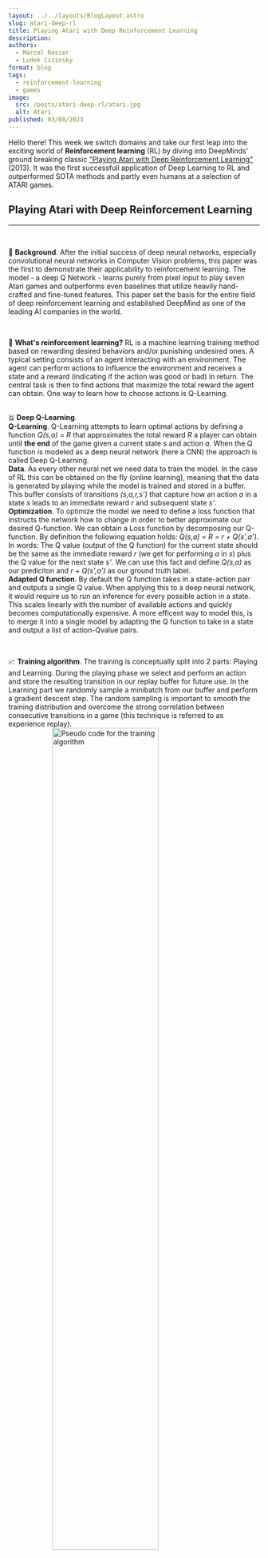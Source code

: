 ```yaml
---
layout: ../../layouts/BlogLayout.astro
slug: atari-deep-rl
title: Playing Atari with Deep Reinforcement Learning
description:
authors:
  - Marcel Rosier
  - Ludek Cizinsky
format: blog
tags:
  - reinforcement-learning
  - games
image:
  src: /posts/atari-deep-rl/atari.jpg
  alt: Atari
published: 03/08/2023
---
```


Hello there! This week we switch domains and take our first leap into the exciting world of **Reinforcement learning** (RL) by diving into DeepMinds' ground breaking classic ["Playing Atari with Deep Reinforcement Learning"](https://arxiv.org/abs/1312.5602) (2013). It was the first successfull application of Deep Learning to RL and outperformed SOTA methods and partly even humans at a selection of ATARI games.

## Playing Atari with Deep Reinforcement Learning

---

<br/>

📍 **Background**. After the initial success of deep neural networks, especially convolutional neural networks in Computer Vision problems, this paper was the first to demonstrate their applicability to reinforcement learning. The model - a deep Q Network - learns purely from pixel input to play seven Atari games and outperforms even baselines that utilize heavily hand-crafted and fine-tuned features. This paper set the basis for the entire field of deep reinforcement learning and established DeepMind as one of the leading AI companies in the world.

<br/>

🤖 **What's reinforcement learning?** RL is a machine learning training method based on rewarding desired behaviors and/or punishing undesired ones. A typical setting consists of an agent interacting with an environment. The agent can perform actions to influence the environment and receives a state and a reward (indicating if the action was good or bad) in return. The central task is then to find actions that maximize the total reward the agent can obtain. One way to learn how to choose actions is Q-Learning.  
<br/>

🇶 **Deep Q-Learning**.  
**Q-Learning**. Q-Learning attempts to learn optimal actions by defining a function _Q(s,a) = R_ that approximates the total reward _R_ a player can obtain until **the end** of the game given a current state _s_ and action _a_. When the Q function is modeled as a deep neural network (here a CNN) the approach is called Deep Q-Learning.  
**Data**. As every other neural net we need data to train the model. In the case of RL this can be obtained on the fly (online learning), meaning that the data is generated by playing while the model is trained and stored in a buffer. This buffer consists of transitions _(s,a,r,s')_ that capture how an action _a_ in a state _s_ leads to an immediate reward _r_ and subsequent state _s'_.  
**Optimization**. To optimize the model we need to define a loss function that instructs the network how to change in order to better approximate our desired Q-function. We can obtain a Loss function by decomposing our Q-function. By definition the following equation holds:
_Q(s,a) = R = r + Q(s',a')_.  
In words: The Q value (output of the Q function) for the current state should be the same as the immediate reward _r_ (we get for performing _a_ in _s_) plus the Q value for the next state _s'_. We can use this fact and define _Q(s,a)_ as our prediciton and _r + Q(s',a')_ as our ground truth label.  
**Adapted Q function**. By default the Q function takes in a state-action pair and outputs a single Q value. When applying this to a deep neural network, it would require us to run an inference for every possible action in a state. This scales linearly with the number of available actions and quickly becomes computationally expensive. A more efficent way to model this, is to merge it into a single model by adapting the Q function to take in a state and output a list of action-Qvalue pairs.

<br>

📈 **Training algorithm**.
The training is conceptually split into 2 parts: Playing and Learning.
During the playing phase we select and perform an action and store the resulting transition in our replay buffer for future use. In the Learning part we randomly sample a minibatch from our buffer and perform a gradient descent step. The random sampling is important to smooth the training distribution and overcome the strong correlation between consecutive transitions in a game (this technique is referred to as experience replay).
<img src="/posts/atari-deep-rl/algorithm.png" alt="Pseudo code for the training algorithm" style="display:block;margin-left:auto;margin-right:auto;width:65%"/>

<br>

**Model architecture**.
Judged by todays standard, the model is astonishingly simple.
It takes an 84 × 84 × 4 image produced by a preprocessing function (downsampling, cropping, gray-scaling, stacking 4 images) and feeds it through two convolutional and two linear layers with ReLU's inbetween. The number of output neurons corresponds to the number of valid actions, which varies between 4 and 18 for the evaluated corpus of games (Figure adapted from [here](https://github.com/msinto93/DQN_Atari)).
<img src="/posts/atari-deep-rl/model.png" alt="Model architecture" style="display:block;margin-left:auto;margin-right:auto;width:65%"/>

**Results**
The model outperforms SOTA methods on most games and can even beat human players in three of them.
This is especially impressive when considering that previous SOTA approaches used highly game specific information to make predicitions while the Deep Q Network learns from nothing but the pixel input.
Notabily humans are superior to the model in games that have a longer playing time. Intuitively this makes sense, given that the core task of the network - to approximate the Q function that returns the estimated reward until the end of the game - becomes more difficult with increasing game length.
<img src="/posts/atari-deep-rl/results.png" alt="Results table" style="display:block;margin-left:auto;margin-right:auto;width:65%"/>

### 🔮 Key Takeaways

---

<br/>

**😍 DL in RL!** The paper demonstrated that it is possible to combine deep learning with reinforcement learning and thereby opened the door for a lot of research and applications.

<br/>

🧠 **Simplicity.** Even small models can produce impressive results. Not every use-case requries huge models with billions of parameters.

<br/>

### 📣 Stay in touch

---

That's it for this week. We hope you enjoyed reading this post. 😊 To stay updated about our activities, make sure you give us a follow on [LinkedIn](https://www.linkedin.com/company/aitu-dk/) and [Subscribe to our Newsletter](https://aitu.group/#newsletter). Any questions or ideas for talks, collaboration, etc.? Drop us a message at [hello@aitu.group](mailto:hello@aitu.group).
